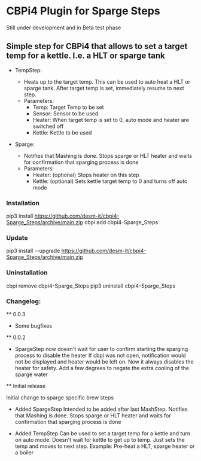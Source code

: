 # CBPi4 Plugin for Sparge Steps

Still under development and in Beta test phase 

## Simple step for CBPi4 that allows to set a target temp for a kettle. I.e. a HLT or sparge tank


- TempStep:
	- Heats up to the target temp. This can be used to auto heat a HLT or sparge tank. After target temp is set, immediately resume to next step.
	- Parameters:
		- Temp: Target Temp to be set
		- Sensor: Sensor to be used
		- Heater: When target temp is set to 0, auto mode and heater are switched off
		- Kettle: Kettle to be used

- Sparge:
	- Notifies that Mashing is done. Stops sparge or HLT heater and waits for confirmation that sparging process is done
	- Parameters:
		- Heater: (optional) Stops heater on this step
		- Kettle: (optional) Sets kettle target temp to 0 and turns off auto mode

### Installation

pip3 install https://github.com/desm-it/cbpi4-Sparge_Steps/archive/main.zip
cbpi add cbpi4-Sparge_Steps

### Update

pip3 install --upgrade https://github.com/desm-it/cbpi4-Sparge_Steps/archive/main.zip

### Uninstallation
cbpi remove cbpi4-Sparge_Steps
pip3 uninstall cbpi4-Sparge_Steps

### Changelog:

** 0.0.3

- Some bugfixes


** 0.0.2

- SpargeStep now doesn't wait for user to confirm starting the sparging process to disable the heater
	If cbpi was not open, notification would not be displayed and heater would be left on.
	Now it always disables the heater for safety. Add a few degrees to negate the extra cooling of the sparge water


** Initial release

Initial change to sparge specific brew steps

- Added SpargeStep
	Intended to be added after last MashStep.
	Notifies that Mashing is done.
	Stops sparge or HLT heater and waits for confirmation that sparging process is done

- Added TempStep
	Can be used to set a target temp for a kettle and turn on auto mode.
	Doesn't wait for kettle to get up to temp. Just sets the temp and moves to next step.
	Example: Pre-heat a HLT, sparge heater or a boiler
